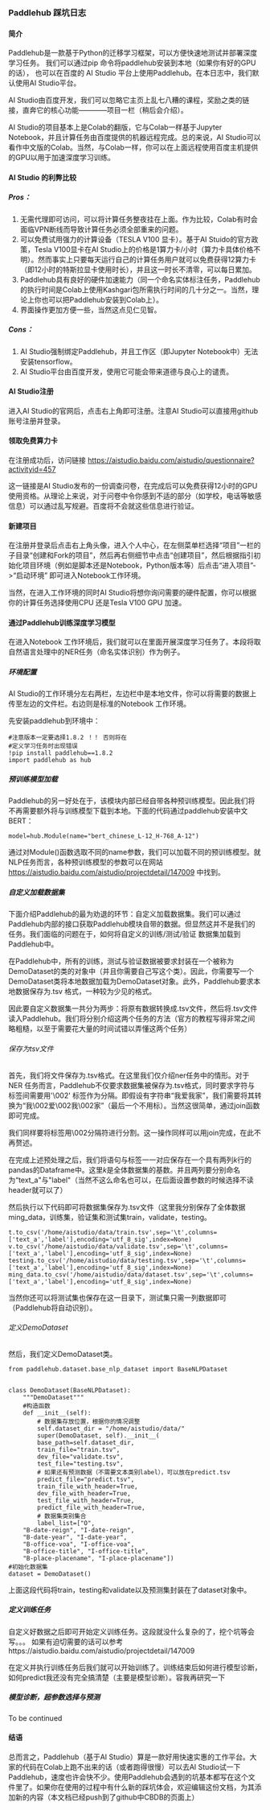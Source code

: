 ### Paddlehub 踩坑日志

#### 简介

Paddlehub是一款基于Python的迁移学习框架，可以方便快速地测试并部署深度学习任务。 我们可以通过pip 命令将paddlehub安装到本地（如果你有好的GPU的话）， 也可以在百度的 AI Studio 平台上使用Paddlehub。在本日志中，我们默认使用AI Studio平台。

AI Studio由百度开发，我们可以忽略它主页上乱七八糟的课程，奖励之类的链接，直奔它的核心功能————项目一栏（稍后会介绍）。 

AI Studio的项目基本上是Colab的翻版，它与Colab一样基于Jupyter Notebook，并且计算任务由百度提供的机器远程完成。总的来说，AI Studio可以看作中文版的Colab。当然，与Colab一样，你可以在上面远程使用百度主机提供的GPU以用于加速深度学习训练。


#### AI Studio 的利弊比较

##### Pros：

1. 无需代理即可访问，可以将计算任务整夜挂在上面。作为比较，Colab有时会面临VPN断线而导致计算任务必须全部重来的问题。
2. 可以免费试用强力的计算设备（TESLA V100 显卡）。基于AI Stuido的官方政策，Tesla V100显卡在AI Studio上的价格是1算力卡/小时（算力卡具体价格不明）。然而事实上只要每天运行自己的计算任务用户就可以免费获得12算力卡（即12小时的特斯拉显卡使用时长），并且这一时长不清零，可以每日累加。
3. Paddlehub具有良好的硬件加速能力（同一个命名实体标注任务，Paddlehub的执行时间是Colab上使用Kashgari包所需执行时间的几十分之一。当然，理论上你也可以把Paddlehub安装到Colab上）。
4. 界面操作更加方便一些，当然这点见仁见智。

##### Cons：

1. AI Studio强制绑定Paddlehub，并且工作区（即Jupyter Notebook中）无法安装tensorflow。
2. AI Studio平台由百度开发，使用它可能会带来道德与良心上的谴责。

#### AI Studio注册

进入AI Studio的官网后，点击右上角即可注册。注意AI Studio可以直接用github账号注册并登录。

#### 领取免费算力卡

在注册成功后，访问链接 https://aistudio.baidu.com/aistudio/questionnaire?activityid=457 

这一链接是AI Studio发布的一份调查问卷，在完成后可以免费获得12小时的GPU使用资格。从理论上来说，对于问卷中令你感到不适的部分（如学校，电话等敏感信息）可以通过乱写规避。百度将不会就这些信息进行验证。

#### 新建项目

在注册并登录后点击右上角头像，进入个人中心，在左侧菜单栏选择“项目”一栏的子目录“创建和Fork的项目”，然后再右侧细节中点击“创建项目”，然后根据指引初始化项目环境（例如是脚本还是Notebook，Python版本等）后点击“进入项目”->“启动环境” 即可进入Notebook工作环境。

当然，在进入工作环境的同时AI Studio将想你询问需要的硬件配置，你可以根据你的计算任务选择使用CPU 还是Tesla V100 GPU 加速。

#### 通过Paddlehub训练深度学习模型

在进入Notebook 工作环境后，我们就可以在里面开展深度学习任务了。本段将取自然语言处理中的NER任务（命名实体识别）作为例子。

##### 环境配置

AI Studio的工作环境分左右两栏，左边栏中是本地文件，你可以将需要的数据上传至左边的文件栏。右边则是标准的Notebook 工作环境。

先安装paddlehub到环境中：

    #注意版本一定要选择1.8.2 ！！ 否则将在
    #定义学习任务时出现错误
    !pip install paddlehub==1.8.2
    import paddlehub as hub

##### 预训练模型加载

Paddlehub的另一好处在于，该模块内部已经自带各种预训练模型。因此我们将不再需要额外将与训练模型下载到本地。下面的代码通过paddlehub安装中文BERT：

    model=hub.Module(name="bert_chinese_L-12_H-768_A-12")

通过对Module()函数选取不同的name参数，我们可以加载不同的预训练模型。就NLP任务而言，各种预训练模型的参数可以在网站 https://aistudio.baidu.com/aistudio/projectdetail/147009 中找到。

##### 自定义加载数据集

下面介绍Paddlehub的最为劝退的环节：自定义加载数据集。我们可以通过Paddlehub内部的接口获取Paddlehub模块自带的数据。但显然这并不是我们的任务。我们面临的问题在于，如何将自定义的训练/测试/验证 数据集加载到Paddlehub中。

在Paddlehub中，所有的训练，测试与验证数据被要求封装在一个被称为DemoDataset的类的对象中（并且你需要自己写这个类）。因此，你需要写一个DemoDataset类将本地数据加载为DemoDataset对象。此外，Paddlehub要求本地数据保存为.tsv 格式，一种较为少见的格式。

因此要自定义数据集一共分为两步：将原有数据转换成.tsv文件，然后将.tsv文件读入Paddlehub。我们将分别介绍这两个任务的方法（官方的教程写得非常之间略粗糙，以至于需要花大量的时间试错以弄懂这两个任务）

###### 保存为tsv文件

首先，我们将文件保存为.tsv格式。在这里我们仅介绍ner任务中的情形。对于NER 任务而言，Paddlehub不仅要求数据集被保存为.tsv格式，同时要求字符与标签间需要用'\002' 标签作为分隔。即假设有字符串“我爱我家”，我们需要将其转换为“我\002爱\002我\002家”（最后一个不用标）。当然这很简单，通过join函数即可完成。

我们同样要将标签用\002分隔符进行分割。这一操作同样可以用join完成，在此不再赘述。

在完成上述预处理之后，我们将语句与标签一一对应保存在一个具有两列$k$行的pandas的Dataframe中。这里$k$是全体数据集的基数。并且两列要分别命名为“text_a"与"label"（当然不这么命名也可以，在后面设置参数的时候选择不读header就可以了）

然后执行以下代码即可将数据集保存为.tsv文件（这里我分别保存了全体数据ming_data，训练集，验证集和测试集train，validate，testing。

    t.to_csv('/home/aistudio/data/train.tsv',sep='\t',columns=['text_a','label'],encoding='utf_8_sig',index=None)
    v.to_csv('/home/aistudio/data/validate.tsv',sep='\t',columns=['text_a','label'],encoding='utf_8_sig',index=None)
    testing.to_csv('/home/aistudio/data/testing.tsv',sep='\t',columns=['text_a','label'],encoding='utf_8_sig',index=None)
    ming_data.to_csv('/home/aistudio/data/dataset.tsv',sep='\t',columns=['text_a','label'],encoding='utf_8_sig',index=None)

当然你还可以将测试集也保存在这一目录下，测试集只需一列数据即可（Paddlehub将自动识别）。


###### 定义DemoDataset

然后，我们定义DemoDataset类。

    from paddlehub.dataset.base_nlp_dataset import BaseNLPDataset

    
    class DemoDataset(BaseNLPDataset):
        """DemoDataset"""
        #构造函数
        def __init__(self):
            # 数据集存放位置，根据你的情况调整
            self.dataset_dir = "/home/aistudio/data/"
            super(DemoDataset, self).__init__(
            base_path=self.dataset_dir,
            train_file="train.tsv",
            dev_file="validate.tsv",
            test_file="testing.tsv",
            # 如果还有预测数据（不需要文本类别label），可以放在predict.tsv
            predict_file="predict.tsv",
            train_file_with_header=True,
            dev_file_with_header=True,
            test_file_with_header=True,
            predict_file_with_header=True,
            # 数据集类别集合
            label_list=["O",
        "B-date-reign", "I-date-reign",
        "B-date-year", "I-date-year",
        "B-office-voa", "I-office-voa",
        "B-office-title", "I-office-title",
        "B-place-placename", "I-place-placename"])
    #初始化数据集
    dataset = DemoDataset()

上面这段代码将train，testing和validate以及预测集封装在了dataset对象中。

##### 定义训练任务

自定义好数据之后即可开始定义训练任务。这段就没什么复杂的了，挖个坑等会写。。。 如果有迫切需要的话可以参考https://aistudio.baidu.com/aistudio/projectdetail/147009 

在定义并执行训练任务后我们就可以开始训练了。训练结束后如何进行模型诊断，如何predict我还没有完全搞清楚（主要是模型诊断）。容我再研究一下

##### 模型诊断，超参数选择与预测

To be continued

#### 结语

总而言之，Paddlehub（基于AI Studio）算是一款好用快速实惠的工作平台。大家的代码在Colab上跑不出来的话（或者跑得很慢）可以去AI Studio试一下Paddlehub，速度也许会快不少。使用Paddlehub会遇到的坑基本都写在这个文件里了。如果你在使用的过程中有什么新的踩坑体会，欢迎编辑这份文档，为其添加新的内容（本文档已经push到了github中CBDB的页面上）


